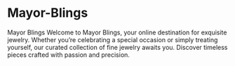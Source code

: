 # Mayor-Blings
Mayor Blings Welcome to Mayor Blings, your online destination for exquisite jewelry. Whether you’re celebrating a special occasion or simply treating yourself, our curated collection of fine jewelry awaits you. Discover timeless pieces crafted with passion and precision.
